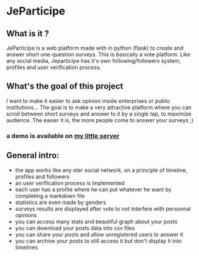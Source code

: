 # JeParticipe


## What is it ?
JeParticipe is a web platform made with in python (flask) to create and answer short one-question surveys.
This is basically a vote platform.
Like any social media, Jeparticipe has it's own following/followers system, profiles and user verification process.

## What's the goal of this project
I want to make it easier to ask opinion inside enterprises or public institutions...
The goal is to make a very attractive platform where you can scroll between short surveys and answer to it by a single tap, to maximize audience. The easier it is, the more people come to answer your surveys ;) 


### a demo is available on [my little server](https://www.jeparticipe.tk)


## General intro:

- the app works like any oter social network, on a principle of timeline, profiles and followers
- an user verification process is implemented
- each user has a profile where he can put whatever he want by completing a markdown file
- statistics are even made by genders
- surveys results are displayed after vote to not interfere with personnal opinions
- you can access many stats and beautiful graph about your posts
- you can download your posts data into csv files
- you can share your posts and allow unregistered users to answer it
- you can archive your posts to still access it but don't display it into timelines